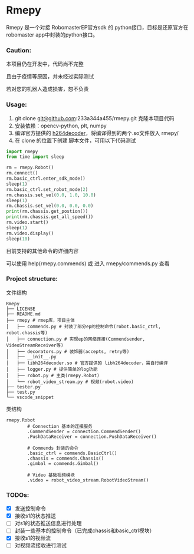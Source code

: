 # Rmepy

Rmepy 是一个对接 RobomasterEP官方sdk 的 python接口，目标是还原官方在robomaster app中封装的python接口。



### Caution:

本项目仍在开发中，代码尚不完整

且由于疫情等原因，并未经过实际测试

若对您的机器人造成损害，恕不负责



### Usage:

1. git clone git@github.com:233a344a455/rmepy.git 克隆本项目代码
2. 安装依赖：opencv-python, plt, numpy
3. 编译官方提供的 [h264decoder](https://github.com/dji-sdk/RoboMaster-SDK/tree/master/sample_code/RoboMasterEP/stream/decoder)，将编译得到的两个.so文件放入 rmepy/
4. 在 clone 的位置下创建 脚本文件，可用以下代码测试


```python
import rmepy
from time import sleep

rm = rmepy.Robot()
rm.connect()
rm.basic_ctrl.enter_sdk_mode()
sleep(1)
rm.basic_ctrl.set_robot_mode(2)
rm.chassis.set_vel(0.0, 1.0, 10.0)
sleep(1)
rm.chassis.set_vel(0.0, 0.0, 0.0)
print(rm.chassis.get_postion())
print(rm.chassis.get_all_speed())
rm.video.start()
sleep(1)
rm.video.display()
sleep(10)
```



目前支持的其他命令的详细内容

可以使用 help(rmepy.commends) 或 进入 rmepy/commends.py 查看



### Project structure:

文件结构

```
Rmepy
├── LICENSE
├── README.md
├── rmepy # rmep库，项目主体
│   ├── commends.py # 封装了部分ep的控制命令(robot.basic_ctrl, robot.chassis等)
│   ├── connection.py # 实现ep的网络连接(Commendsender, VideoStreamReceiver等)
│   ├── decorators.py # 装饰器(accepts, retry等)
│   ├── __init__.py
│   ├── libh264decoder.so # 官方提供的 libh264decoder，需自行编译
│   ├── logger.py # 提供简单的log功能
│   ├── robot.py # 主类(rmepy.Robot)
│   └── robot_video_stream.py # 视频(robot.video)
├── tester.py
├── test.py
└── vscode_snippet
```

类结构

```
rmepy.Robot
		# Connection 基本的连接服务
        .CommendSender = connection.CommendSender()
        .PushDataReceiver = connection.PushDataReceiver()
        
        # Commends 封装的命令
        .basic_ctrl = commends.BasicCtrl()
        .chassis = commends.Chassis()
        .gimbal = commends.Gimbal()
        
        # Video 基础视频模块
        .video = robot_video_stream.RobotVideoStream()
```



### TODOs:

- [x]  发送控制命令
- [x]  接收s1的状态推送
- [ ]  对s1的状态推送信息进行处理
- [ ]  封装一些基本的控制命令（已完成chassis和basic_ctrl模块）
- [x]  接收s1的视频流
- [ ] 对视频流接收进行测试